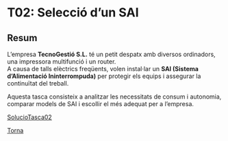 # T02: Selecció d’un SAI

## Resum
L’empresa **TecnoGestió S.L.** té un petit despatx amb diversos ordinadors, una impressora multifunció i un router.  
A causa de talls elèctrics freqüents, volen instal·lar un **SAI (Sistema d’Alimentació Ininterrompuda)** per protegir els equips i assegurar la continuïtat del treball.  

Aquesta tasca consisteix a analitzar les necessitats de consum i autonomia, comparar models de SAI i escollir el més adequat per a l’empresa.

[SolucioTasca02](solucio) 

[Torna](../)
